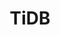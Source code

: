 ---
title: TiDB
categories:
  - relational-database
docs:
  - id: java
    url: https://java.testcontainers.org/modules/databases/tidb/
    maintainer: core
    example: |
      ```java
      var tidb = new TiDBContainer(DockerImageName.parse("pingcap/tidb:v6.1.0"));
      tidb.start();
      ```
    installation: |
      ```xml
      <dependency>
          <groupId>org.testcontainers</groupId>
          <artifactId>tidb</artifactId>
          <version>1.20.0</version>
          <scope>test</scope>
      </dependency>
      ```
description: |
  TiDB is an open-source NewSQL database that supports Hybrid Transactional and Analytical Processing workloads. It is MySQL compatible and can provide horizontal scalability, strong consistency, and high availability.
---